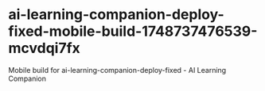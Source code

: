 # ai-learning-companion-deploy-fixed-mobile-build-1748737476539-mcvdqi7fx
Mobile build for ai-learning-companion-deploy-fixed - AI Learning Companion
